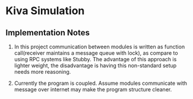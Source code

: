 # Kiva Simulation

## Implementation Notes

1. In this project communication between modules is written
as function call(receiver maintains a message queue with lock),
as compare to using RPC systems like Stubby. The advantage of this
approach is lighter weight, the disadvantage is having this non-standard
setup needs more reasoning.

2. Currently the program is coupled. Assume modules communicate with
message over internet may make the program structure cleaner.